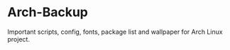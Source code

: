 # Arch-Backup

Important scripts, config, fonts, package list and wallpaper for Arch Linux project.
